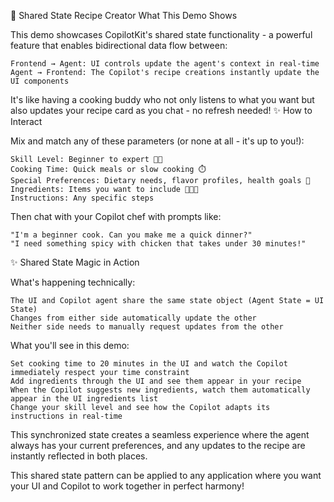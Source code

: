 🍳 Shared State Recipe Creator
What This Demo Shows

This demo showcases CopilotKit's shared state functionality - a powerful feature that enables bidirectional data flow between:

    Frontend → Agent: UI controls update the agent's context in real-time
    Agent → Frontend: The Copilot's recipe creations instantly update the UI components

It's like having a cooking buddy who not only listens to what you want but also updates your recipe card as you chat - no refresh needed! ✨
How to Interact

Mix and match any of these parameters (or none at all - it's up to you!):

    Skill Level: Beginner to expert 👨‍🍳
    Cooking Time: Quick meals or slow cooking ⏱️
    Special Preferences: Dietary needs, flavor profiles, health goals 🥗
    Ingredients: Items you want to include 🧅🥩🍄
    Instructions: Any specific steps

Then chat with your Copilot chef with prompts like:

    "I'm a beginner cook. Can you make me a quick dinner?"
    "I need something spicy with chicken that takes under 30 minutes!"

✨ Shared State Magic in Action

What's happening technically:

    The UI and Copilot agent share the same state object (Agent State = UI State)
    Changes from either side automatically update the other
    Neither side needs to manually request updates from the other

What you'll see in this demo:

    Set cooking time to 20 minutes in the UI and watch the Copilot immediately respect your time constraint
    Add ingredients through the UI and see them appear in your recipe
    When the Copilot suggests new ingredients, watch them automatically appear in the UI ingredients list
    Change your skill level and see how the Copilot adapts its instructions in real-time

This synchronized state creates a seamless experience where the agent always has your current preferences, and any updates to the recipe are instantly reflected in both places.

This shared state pattern can be applied to any application where you want your UI and Copilot to work together in perfect harmony!
